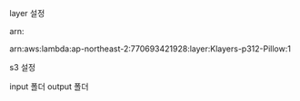layer 설정

arn:

arn:aws:lambda:ap-northeast-2:770693421928:layer:Klayers-p312-Pillow:1

s3 설정

input 폴더
output 폴더
